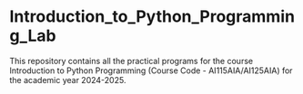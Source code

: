 # Introduction_to_Python_Programming_Lab
This repository contains all the practical programs for the course Introduction to Python Programming (Course Code - AI115AIA/AI125AIA) for the academic year 2024-2025.
